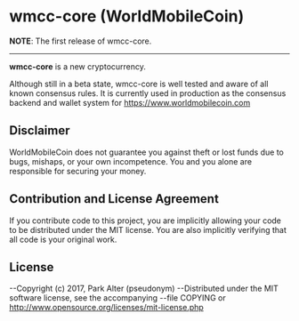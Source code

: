 # wmcc-core (WorldMobileCoin)

__NOTE__: The first release of wmcc-core.

---

**wmcc-core** is a new cryptocurrency.

Although still in a beta state, wmcc-core is well tested and aware of all known
consensus rules. It is currently used in production as the consensus backend
and wallet system for https://www.worldmobilecoin.com

## Disclaimer

WorldMobileCoin does not guarantee you against theft or lost funds due to bugs, mishaps,
or your own incompetence. You and you alone are responsible for securing your money.

## Contribution and License Agreement

If you contribute code to this project, you are implicitly allowing your code
to be distributed under the MIT license. You are also implicitly verifying that
all code is your original work.

## License

--Copyright (c) 2017, Park Alter (pseudonym) 
--Distributed under the MIT software license, see the accompanying 
--file COPYING or http://www.opensource.org/licenses/mit-license.php 
